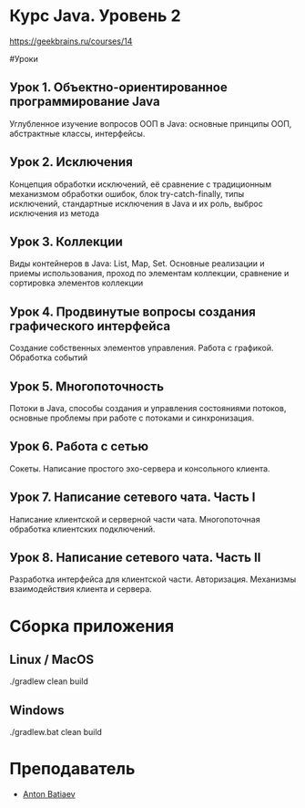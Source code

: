 # Курс Java. Уровень 2
https://geekbrains.ru/courses/14

#Уроки

## Урок 1. Объектно-ориентированное программирование Java
Углубленное изучение вопросов ООП в Java: основные принципы ООП, абстрактные классы, интерфейсы.
## Урок 2. Исключения
Концепция обработки исключений, её сравнение с традиционным механизмом обработки ошибок, блок try-catch-finally, типы исключений, стандартные исключения в Java и их роль, выброс исключения из метода
## Урок 3. Коллекции
Виды контейнеров в Java: List, Map, Set. Основные реализации и приемы использования, проход по элементам коллекции, сравнение и сортировка элементов коллекции
## Урок 4. Продвинутые вопросы создания графического интерфейса
Создание собственных элементов управления. Работа с графикой. Обработка событий
## Урок 5. Многопоточность
Потоки в Java, способы создания и управления состояниями потоков, основные проблемы при работе с потоками и синхронизация.
## Урок 6. Работа с сетью
Сокеты. Написание простого эхо-сервера и консольного клиента.
## Урок 7. Написание сетевого чата. Часть I
Написание клиентской и серверной части чата. Многопоточная обработка клиентских подключений.
## Урок 8. Написание сетевого чата. Часть II
Разработка интерфейса для клиентской части. Авторизация. Механизмы взаимодействия клиента и сервера.
 
# Сборка приложения
## Linux / MacOS
./gradlew clean build
## Windows
./gradlew.bat clean build
 
# Преподаватель
- [Anton Batiaev](https://geekbrains.ru/users/1851193)
